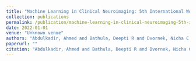 ```yaml
---
title: "Machine Learning in Clinical Neuroimaging: 5th International Workshop, MLCN 2022, Held in Conjunction with MICCAI 2022, Singapore, September 18, 2022, Proceedings"
collection: publications
permalink: /publication/machine-learning-in-clinical-neuroimaging-5th-international-workshop-mlcn-2022-held-in-conjunction-with-miccai-2022-singapore-september-18-2022-proceedings
date: 2022-01-01
venue: "Unknown venue"
authors: "Abdulkadir, Ahmed and Bathula, Deepti R and Dvornek, Nicha C and Habes, Mohamad and Kia, Seyed Mostafa and Kumar, Vinod and Wolfers, Thomas"
paperurl: ""
citation: "Abdulkadir, Ahmed and Bathula, Deepti R and Dvornek, Nicha C and Habes, Mohamad and Kia, Seyed Mostafa and Kumar, Vinod and Wolfers, Thomas (2022). Machine Learning in Clinical Neuroimaging: 5th International Workshop, MLCN 2022, Held in Conjunction with MICCAI 2022, Singapore, September 18, 2022, Proceedings. Unknown venue."
---
```

